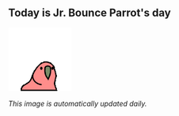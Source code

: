 ## Today is Jr. Bounce Parrot's day

![An animated GIF of a parrot, probably multi-colored](https://raw.githubusercontent.com/jmhobbs/cultofthepartyparrot.com/master/parrots/hd/jumpingparrotjr.gif)

*This image is automatically updated daily.*
